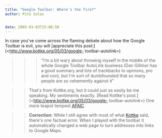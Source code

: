 ```yaml
---
title: "Google Toolbar: Where’s the fire?"
author: Pito Salas


date: 2005-03-03T15:08:58
---
```


In case you've come across the flaming debate about how the Google Toolbar is
evil, you will [appreciate this post:](<http://www.kottke.org/05/03/google-
toolbar-autolink>)

>>

>>> "I'm a bit wary about throwing myself in the middle of the whole Google
Toolbar AutoLink business (Dan Gillmor has a good summary and lots of
trackbacks to opinions, pro and con), but I'm sort of dumbfounded that so many
people are so vehemently against it"

>>

>> That's from Kottke.org, but it could just as easily be me speaking. My
sentiments exactly. [Read Kottke's post.](<http://www.kottke.org/05/03/google-
toolbar-autolink>) One more teapot tempest
[AFAIC](<http://www.answers.com/topic/afaic>)

>>

>> **Correction:** While I still agree with most of what
[Kottke](<http://www.kottke.org>) said, there's one factual error. When I
played with the toolbar it automatically changed a web page to turn addresses
into links to Google Maps.


